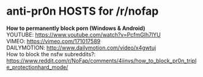 # anti-pr0n HOSTS for /r/nofap

**How to permanently block porn (Windows & Android)**  
YOUTUBE: https://www.youtube.com/watch?v=PcfmGIh7lYU  
VIMEO: https://vimeo.com/171017589  
DAILYMOTION: http://www.dailymotion.com/video/x4gwtuj  
How to block the nsfw subreddits?: https://www.reddit.com/r/NoFap/comments/4iinvs/how_to_block_pr0n_triple_protectionhard_mode/
